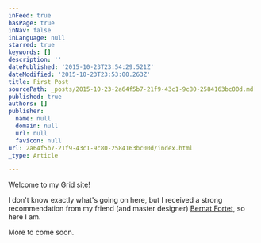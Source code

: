 ```yaml
---
inFeed: true
hasPage: true
inNav: false
inLanguage: null
starred: true
keywords: []
description: ''
datePublished: '2015-10-23T23:54:29.521Z'
dateModified: '2015-10-23T23:53:00.263Z'
title: First Post
sourcePath: _posts/2015-10-23-2a64f5b7-21f9-43c1-9c80-2584163bc00d.md
published: true
authors: []
publisher:
  name: null
  domain: null
  url: null
  favicon: null
url: 2a64f5b7-21f9-43c1-9c80-2584163bc00d/index.html
_type: Article

---
```

Welcome to my Grid site! 

I don't know exactly what's going on here, but I received a strong recommendation from my friend (and master designer) [Bernat Fortet][0], so here I am.

More to come soon.

[0]: http://www.bernatfortet.com/